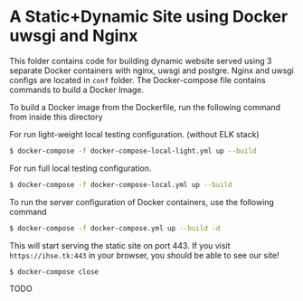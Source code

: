 # A Static+Dynamic Site using Docker uwsgi and Nginx

This folder contains code for building dynamic website served using 3 separate Docker containers with nginx, uwsgi and postgre. 
Nginx and uwsgi configs are located in `conf` folder. The Docker-compose file contains commands to build a Docker Image.

To build a Docker image from the Dockerfile, run the following command from inside this directory
 
 
For run light-weight local testing configuration. (without ELK stack)
```sh
$ docker-compose -f docker-compose-local-light.yml up --build
```

For run full local testing configuration.
```sh
$ docker-compose -f docker-compose-local.yml up --build
```



To run the server configuration of Docker containers, use the following command
```sh
$ docker-compose -f docker-compose.yml up --build -d
```

This will start serving the static site on port 443. If you visit `https://ihse.tk:443` in your browser, you should be able to see our site!



```sh
$ docker-compose close
```



TODO  
